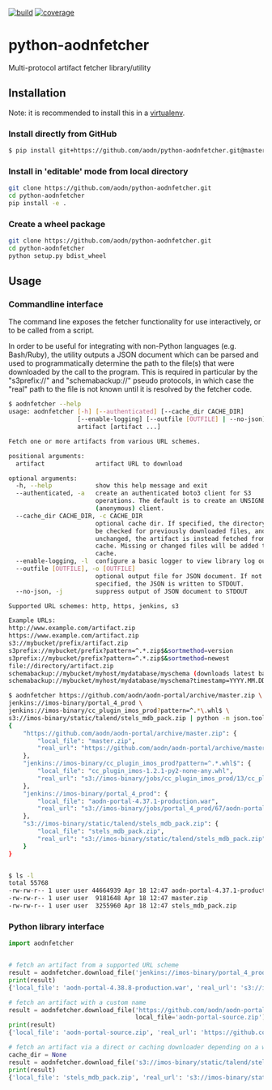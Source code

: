 [![build](https://travis-ci.org/aodn/python-aodnfetcher.png)](https://travis-ci.org/aodn/python-aodnfetcher)
[![coverage](https://codecov.io/gh/aodn/python-aodnfetcher/branch/master/graph/badge.svg)](https://codecov.io/gh/aodn/python-aodnfetcher)

# python-aodnfetcher
Multi-protocol artifact fetcher library/utility

## Installation

Note: it is recommended to install this in a [virtualenv](https://virtualenv.pypa.io/en/stable/).

### Install directly from GitHub
```bash
$ pip install git+https://github.com/aodn/python-aodnfetcher.git@master
```

### Install in 'editable' mode from local directory
```bash
git clone https://github.com/aodn/python-aodnfetcher.git
cd python-aodnfetcher
pip install -e .
```

### Create a wheel package
```bash
git clone https://github.com/aodn/python-aodnfetcher.git
cd python-aodnfetcher
python setup.py bdist_wheel
```

## Usage

### Commandline interface

The command line exposes the fetcher functionality for use interactively, or to be called from a script.

In order to be useful for integrating with non-Python languages (e.g. Bash/Ruby), the utility outputs a JSON document
which can be parsed and used to programmatically determine the path to the file(s) that were downloaded by the call to
the program. This is required in particular by the "s3prefix://" and "schemabackup://" pseudo protocols, in which case
the "real" path to the file is not known until it is resolved by the fetcher code.

```bash
$ aodnfetcher --help
usage: aodnfetcher [-h] [--authenticated] [--cache_dir CACHE_DIR]
                   [--enable-logging] [--outfile [OUTFILE] | --no-json]
                   artifact [artifact ...]

Fetch one or more artifacts from various URL schemes.

positional arguments:
  artifact              artifact URL to download

optional arguments:
  -h, --help            show this help message and exit
  --authenticated, -a   create an authenticated boto3 client for S3
                        operations. The default is to create an UNSIGNED
                        (anonymous) client.
  --cache_dir CACHE_DIR, -c CACHE_DIR
                        optional cache dir. If specified, the directory will
                        be checked for previously downloaded files, and if
                        unchanged, the artifact is instead fetched from the
                        cache. Missing or changed files will be added to the
                        cache.
  --enable-logging, -l  configure a basic logger to view library log output
  --outfile [OUTFILE], -o [OUTFILE]
                        optional output file for JSON document. If not
                        specified, the JSON is written to STDOUT.
  --no-json, -j         suppress output of JSON document to STDOUT

Supported URL schemes: http, https, jenkins, s3

Example URLs:
http://www.example.com/artifact.zip
https://www.example.com/artifact.zip
s3://mybucket/prefix/artifact.zip
s3prefix://mybucket/prefix?pattern=^.*.zip$&sortmethod=version
s3prefix://mybucket/prefix?pattern=^.*.zip$&sortmethod=newest
file://directory/artifact.zip
schemabackup://mybucket/myhost/mydatabase/myschema (downloads latest backup timestamp)
schemabackup://mybucket/myhost/mydatabase/myschema?timestamp=YYYY.MM.DD.hh.mm.ss (downloads the backup with the corresponding timestamp)

```

```bash
$ aodnfetcher https://github.com/aodn/aodn-portal/archive/master.zip \
jenkins://imos-binary/portal_4_prod \
jenkins://imos-binary/cc_plugin_imos_prod?pattern=^.*\.whl$ \
s3://imos-binary/static/talend/stels_mdb_pack.zip | python -m json.tool
{
    "https://github.com/aodn/aodn-portal/archive/master.zip": {
        "local_file": "master.zip",
        "real_url": "https://github.com/aodn/aodn-portal/archive/master.zip"
    },
    "jenkins://imos-binary/cc_plugin_imos_prod?pattern=^.*.whl$": {
        "local_file": "cc_plugin_imos-1.2.1-py2-none-any.whl",
        "real_url": "s3://imos-binary/jobs/cc_plugin_imos_prod/13/cc_plugin_imos-1.2.1-py2-none-any.whl"
    },
    "jenkins://imos-binary/portal_4_prod": {
        "local_file": "aodn-portal-4.37.1-production.war",
        "real_url": "s3://imos-binary/jobs/portal_4_prod/67/aodn-portal-4.37.1-production.war"
    },
    "s3://imos-binary/static/talend/stels_mdb_pack.zip": {
        "local_file": "stels_mdb_pack.zip",
        "real_url": "s3://imos-binary/static/talend/stels_mdb_pack.zip"
    }
}


$ ls -l
total 55768
-rw-rw-r-- 1 user user 44664939 Apr 18 12:47 aodn-portal-4.37.1-production.war
-rw-rw-r-- 1 user user  9181648 Apr 18 12:47 master.zip
-rw-rw-r-- 1 user user  3255960 Apr 18 12:47 stels_mdb_pack.zip
```

### Python library interface

```python
import aodnfetcher


# fetch an artifact from a supported URL scheme
result = aodnfetcher.download_file('jenkins://imos-binary/portal_4_prod')
print(result)
{'local_file': 'aodn-portal-4.38.8-production.war', 'real_url': 's3://imos-binary/jobs/portal_4_prod/70/aodn-portal-4.38.8-production.war'}

# fetch an artifact with a custom name
result = aodnfetcher.download_file('https://github.com/aodn/aodn-portal/archive/master.zip',
                                   local_file='aodn-portal-source.zip')
print(result)
{'local_file': 'aodn-portal-source.zip', 'real_url': 'https://github.com/aodn/aodn-portal/archive/master.zip'}

# fetch an artifact via a direct or caching downloader depending on a whether cache_dir is supplied
cache_dir = None
result = aodnfetcher.download_file('s3://imos-binary/static/talend/stels_mdb_pack.zip', cache_dir=cache_dir)
print(result)
{'local_file': 'stels_mdb_pack.zip', 'real_url': 's3://imos-binary/static/talend/stels_mdb_pack.zip'}
```
